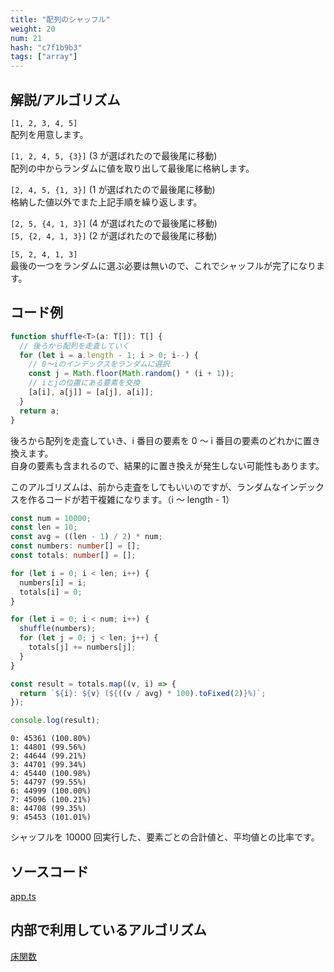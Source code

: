 ```yaml
---
title: "配列のシャッフル"
weight: 20
num: 21
hash: "c7f1b9b3"
tags: ["array"]
---
```


## 解説/アルゴリズム

`[1, 2, 3, 4, 5]`  
配列を用意します。

`[1, 2, 4, 5, {3}]` (3 が選ばれたので最後尾に移動)  
配列の中からランダムに値を取り出して最後尾に格納します。

`[2, 4, 5, {1, 3}]` (1 が選ばれたので最後尾に移動)  
格納した値以外でまた上記手順を繰り返します。

`[2, 5, {4, 1, 3}]` (4 が選ばれたので最後尾に移動)  
`[5, {2, 4, 1, 3}]` (2 が選ばれたので最後尾に移動)

`[5, 2, 4, 1, 3]`  
最後の一つをランダムに選ぶ必要は無いので、これでシャッフルが完了になります。

## コード例

```typescript
function shuffle<T>(a: T[]): T[] {
  // 後ろから配列を走査していく
  for (let i = a.length - 1; i > 0; i--) {
    // 0～iのインデックスをランダムに選択
    const j = Math.floor(Math.random() * (i + 1));
    // iとjの位置にある要素を交換
    [a[i], a[j]] = [a[j], a[i]];
  }
  return a;
}
```

後ろから配列を走査していき、i 番目の要素を 0 ～ i 番目の要素のどれかに置き換えます。  
自身の要素も含まれるので、結果的に置き換えが発生しない可能性もあります。

このアルゴリズムは、前から走査をしてもいいのですが、ランダムなインデックスを作るコードが若干複雑になります。（i ～ length - 1）

```typescript
const num = 10000;
const len = 10;
const avg = ((len - 1) / 2) * num;
const numbers: number[] = [];
const totals: number[] = [];

for (let i = 0; i < len; i++) {
  numbers[i] = i;
  totals[i] = 0;
}

for (let i = 0; i < num; i++) {
  shuffle(numbers);
  for (let j = 0; j < len; j++) {
    totals[j] += numbers[j];
  }
}

const result = totals.map((v, i) => {
  return `${i}: ${v} (${((v / avg) * 100).toFixed(2)}%)`;
});

console.log(result);
```

```text
0: 45361 (100.80%)
1: 44801 (99.56%)
2: 44644 (99.21%)
3: 44701 (99.34%)
4: 45440 (100.98%)
5: 44797 (99.55%)
6: 44999 (100.00%)
7: 45096 (100.21%)
8: 44708 (99.35%)
9: 45453 (101.01%)
```

シャッフルを 10000 回実行した、要素ごとの合計値と、平均値との比率です。

## ソースコード

[app.ts](./static/code/c7f1b9b3/app.ts)

## 内部で利用しているアルゴリズム

[床関数](/0fd2eac9)
